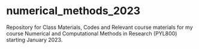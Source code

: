 # numerical_methods_2023
Repository for Class Materials, Codes and Relevant course materials for my course Numerical and Computational Methods in Research (PYL800) starting January 2023.
